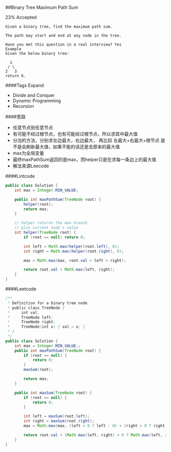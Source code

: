 ##Binary Tree Maximum Path Sum


23% Accepted

	Given a binary tree, find the maximum path sum.

	The path may start and end at any node in the tree.

	Have you met this question in a real interview? Yes
	Example
	Given the below binary tree:

	  1
	 / \
	2   3
	return 6.

####Tags Expand
- Divide and Conquer
- Dynamic Programming
- Recursion

####思路
- 任意节点到任意节点
- 有可能不经过根节点，也有可能经过根节点，所以求其中最大值
- 分治的方法，分别求左边最大，右边最大， 再比较 左最大+右最大+根节点 是不是会刷新最大值，如果不能的话还是去原来的最大值
- max为全局变量
- 最终maxPathSum返回的是max，而helper只是在求每一条边上的最大值
- 解法来源Leecode

####Lintcode
```java
public class Solution {
    int max = Integer.MIN_VALUE;

    public int maxPathSum(TreeNode root) {
        helper(root);
        return max;
    }

    // helper returns the max branch
    // plus current node's value
    int helper(TreeNode root) {
        if (root == null) return 0;

        int left = Math.max(helper(root.left), 0);
        int right = Math.max(helper(root.right), 0);

        max = Math.max(max, root.val + left + right);

        return root.val + Math.max(left, right);
    }
}
```

####Leetcode
```java
/**
 * Definition for a binary tree node.
 * public class TreeNode {
 *     int val;
 *     TreeNode left;
 *     TreeNode right;
 *     TreeNode(int x) { val = x; }
 * }
 */
public class Solution {
    int max = Integer.MIN_VALUE;;
    public int maxPathSum(TreeNode root) {
        if (root == null) {
            return 0;
        }
        maxSum(root);

        return max;
    }

    public int maxSum(TreeNode root) {
        if (root == null) {
            return 0;
        }

        int left = maxSum(root.left);
        int right = maxSum(root.right);
        max = Math.max(max, (left > 0 ? left : 0) + (right > 0 ? right : 0 )+ root.val);

        return root.val + (Math.max(left, right) > 0 ? Math.max(left, right) : 0);
    }
}
```
